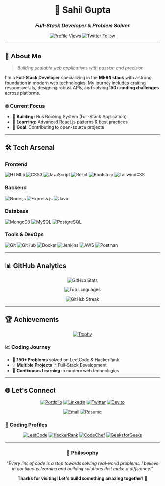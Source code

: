 <div align="center">

# 🚀 **Sahil Gupta**
### *Full-Stack Developer & Problem Solver*

[![Profile Views](https://komarev.com/ghpvc/?username=sahilgupta2175&label=Profile%20views&color=6366f1&style=flat-square)](https://github.com/sahilgupta2175)
[![Twitter Follow](https://img.shields.io/twitter/follow/sahilgu82158785?logo=twitter&style=flat-square&color=1DA1F2&logoColor=white)](https://twitter.com/sahilgu82158785)

---

</div>

## 🎯 **About Me**

> *Building scalable web applications with passion and precision*

I'm a **Full-Stack Developer** specializing in the **MERN stack** with a strong foundation in modern web technologies. My journey includes crafting responsive UIs, designing robust APIs, and solving **150+ coding challenges** across platforms.

### 🔥 **Current Focus**
- 🔭 **Building:** Bus Booking System (Full-Stack Application)
- 🌱 **Learning:** Advanced React.js patterns & best practices
- 🎯 **Goal:** Contributing to open-source projects

---

## 🛠️ **Tech Arsenal**

### **Frontend**
![HTML5](https://img.shields.io/badge/HTML5-E34F26?style=for-the-badge&logo=html5&logoColor=white)
![CSS3](https://img.shields.io/badge/CSS3-1572B6?style=for-the-badge&logo=css3&logoColor=white)
![JavaScript](https://img.shields.io/badge/JavaScript-F7DF1E?style=for-the-badge&logo=javascript&logoColor=black)
![React](https://img.shields.io/badge/React-20232A?style=for-the-badge&logo=react&logoColor=61DAFB)
![Bootstrap](https://img.shields.io/badge/Bootstrap-563D7C?style=for-the-badge&logo=bootstrap&logoColor=white)
![TailwindCSS](https://img.shields.io/badge/Tailwind_CSS-38B2AC?style=for-the-badge&logo=tailwind-css&logoColor=white)

### **Backend**
![Node.js](https://img.shields.io/badge/Node.js-43853D?style=for-the-badge&logo=node.js&logoColor=white)
![Express.js](https://img.shields.io/badge/Express.js-404D59?style=for-the-badge&logo=express&logoColor=white)
![Java](https://img.shields.io/badge/Java-ED8B00?style=for-the-badge&logo=java&logoColor=white)

### **Database**
![MongoDB](https://img.shields.io/badge/MongoDB-4EA94B?style=for-the-badge&logo=mongodb&logoColor=white)
![MySQL](https://img.shields.io/badge/MySQL-00000F?style=for-the-badge&logo=mysql&logoColor=white)
![PostgreSQL](https://img.shields.io/badge/PostgreSQL-316192?style=for-the-badge&logo=postgresql&logoColor=white)

### **Tools & DevOps**
![Git](https://img.shields.io/badge/Git-F05032?style=for-the-badge&logo=git&logoColor=white)
![GitHub](https://img.shields.io/badge/GitHub-100000?style=for-the-badge&logo=github&logoColor=white)
![Docker](https://img.shields.io/badge/Docker-2496ED?style=for-the-badge&logo=docker&logoColor=white)
![Jenkins](https://img.shields.io/badge/Jenkins-D24939?style=for-the-badge&logo=jenkins&logoColor=white)
![AWS](https://img.shields.io/badge/AWS-232F3E?style=for-the-badge&logo=amazon-aws&logoColor=white)
![Postman](https://img.shields.io/badge/Postman-FF6C37?style=for-the-badge&logo=postman&logoColor=white)

---

## 📊 **GitHub Analytics**

<div align="center">

![GitHub Stats](https://github-readme-stats.vercel.app/api?username=sahilgupta2175&show_icons=true&theme=tokyonight&hide_border=true&bg_color=0D1117&title_color=6366f1&icon_color=6366f1&text_color=c9d1d9)

![Top Languages](https://github-readme-stats.vercel.app/api/top-langs/?username=sahilgupta2175&layout=compact&theme=tokyonight&hide_border=true&bg_color=0D1117&title_color=6366f1&text_color=c9d1d9)

![GitHub Streak](https://github-readme-streak-stats.herokuapp.com/?user=sahilgupta2175&theme=tokyonight&hide_border=true&background=0D1117&stroke=6366f1&ring=6366f1&fire=f59e0b&currStreakLabel=c9d1d9&sideLabels=c9d1d9&currStreakNum=c9d1d9&sideNums=c9d1d9)

</div>

---

## 🏆 **Achievements**

<div align="center">

[![Trophy](https://github-profile-trophy.vercel.app/?username=sahilgupta2175&theme=tokyonight&no-frame=true&column=4&margin-w=15&margin-h=15)](https://github.com/ryo-ma/github-profile-trophy)

</div>

### 📈 **Coding Journey**
- 🎯 **150+ Problems** solved on LeetCode & HackerRank
- 💡 **Multiple Projects** in Full-Stack Development
- 🚀 **Continuous Learning** in modern web technologies

---

## 🌐 **Let's Connect**

<div align="center">

[![Portfolio](https://img.shields.io/badge/Portfolio-FF5722?style=for-the-badge&logo=google-chrome&logoColor=white)](https://sahilgupta-sg.vercel.app)
[![LinkedIn](https://img.shields.io/badge/LinkedIn-0077B5?style=for-the-badge&logo=linkedin&logoColor=white)](https://linkedin.com/in/sahilgupta2175)
[![Twitter](https://img.shields.io/badge/Twitter-1DA1F2?style=for-the-badge&logo=twitter&logoColor=white)](https://twitter.com/sahilgu82158785)
[![Dev.to](https://img.shields.io/badge/Dev.to-0A0A0A?style=for-the-badge&logo=dev.to&logoColor=white)](https://dev.to/sahilgupta2175)

[![Email](https://img.shields.io/badge/Email-D14836?style=for-the-badge&logo=gmail&logoColor=white)](mailto:guptasahil2175@gmail.com)
[![Resume](https://img.shields.io/badge/Resume-4285F4?style=for-the-badge&logo=google-drive&logoColor=white)](https://drive.google.com/file/d/1vut-29Hj-g8r7V12vd_RX3RtfMJaahvl/view?usp=sharing)

</div>

### 🎯 **Coding Profiles**

<div align="center">

[![LeetCode](https://img.shields.io/badge/LeetCode-FFA116?style=for-the-badge&logo=LeetCode&logoColor=black)](https://www.leetcode.com/sahilgupta21)
[![HackerRank](https://img.shields.io/badge/HackerRank-2EC866?style=for-the-badge&logo=HackerRank&logoColor=white)](https://www.hackerrank.com/guptasahil2175)
[![CodeChef](https://img.shields.io/badge/CodeChef-5B4638?style=for-the-badge&logo=CodeChef&logoColor=white)](https://www.codechef.com/users/guptasahil2175)
[![GeeksforGeeks](https://img.shields.io/badge/GeeksforGeeks-298D46?style=for-the-badge&logo=geeksforgeeks&logoColor=white)](https://auth.geeksforgeeks.org/user/user/guptasah9obx)

</div>

---

<div align="center">

### 💭 **Philosophy**

*"Every line of code is a step towards solving real-world problems. I believe in continuous learning and building solutions that make a difference."*

**Thanks for visiting! Let's build something amazing together! 🚀**

</div>
